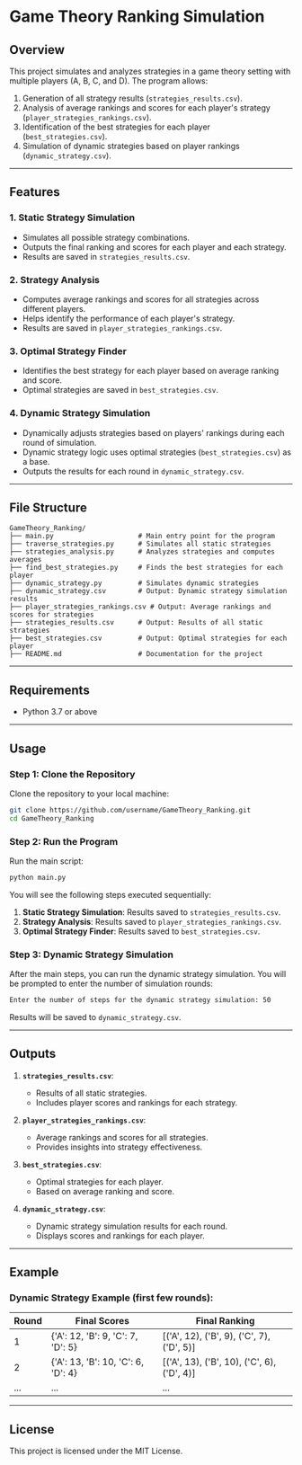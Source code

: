 # Game Theory Ranking Simulation

## Overview

This project simulates and analyzes strategies in a game theory setting with multiple players (A, B, C, and D). The program allows:
1. Generation of all strategy results (`strategies_results.csv`).
2. Analysis of average rankings and scores for each player's strategy (`player_strategies_rankings.csv`).
3. Identification of the best strategies for each player (`best_strategies.csv`).
4. Simulation of dynamic strategies based on player rankings (`dynamic_strategy.csv`).

---

## Features

### 1. **Static Strategy Simulation**
   - Simulates all possible strategy combinations.
   - Outputs the final ranking and scores for each player and each strategy.
   - Results are saved in `strategies_results.csv`.

### 2. **Strategy Analysis**
   - Computes average rankings and scores for all strategies across different players.
   - Helps identify the performance of each player's strategy.
   - Results are saved in `player_strategies_rankings.csv`.

### 3. **Optimal Strategy Finder**
   - Identifies the best strategy for each player based on average ranking and score.
   - Optimal strategies are saved in `best_strategies.csv`.

### 4. **Dynamic Strategy Simulation**
   - Dynamically adjusts strategies based on players' rankings during each round of simulation.
   - Dynamic strategy logic uses optimal strategies (`best_strategies.csv`) as a base.
   - Outputs the results for each round in `dynamic_strategy.csv`.

---

## File Structure

```
GameTheory_Ranking/
├── main.py                     # Main entry point for the program
├── traverse_strategies.py      # Simulates all static strategies
├── strategies_analysis.py      # Analyzes strategies and computes averages
├── find_best_strategies.py     # Finds the best strategies for each player
├── dynamic_strategy.py         # Simulates dynamic strategies
├── dynamic_strategy.csv        # Output: Dynamic strategy simulation results
├── player_strategies_rankings.csv # Output: Average rankings and scores for strategies
├── strategies_results.csv      # Output: Results of all static strategies
├── best_strategies.csv         # Output: Optimal strategies for each player
├── README.md                   # Documentation for the project
```

---

## Requirements

- Python 3.7 or above

---

## Usage

### Step 1: Clone the Repository
Clone the repository to your local machine:
```bash
git clone https://github.com/username/GameTheory_Ranking.git
cd GameTheory_Ranking
```

### Step 2: Run the Program
Run the main script:
```bash
python main.py
```

You will see the following steps executed sequentially:
1. **Static Strategy Simulation**: Results saved to `strategies_results.csv`.
2. **Strategy Analysis**: Results saved to `player_strategies_rankings.csv`.
3. **Optimal Strategy Finder**: Results saved to `best_strategies.csv`.

### Step 3: Dynamic Strategy Simulation
After the main steps, you can run the dynamic strategy simulation. You will be prompted to enter the number of simulation rounds:
```bash
Enter the number of steps for the dynamic strategy simulation: 50
```
Results will be saved to `dynamic_strategy.csv`.

---

## Outputs

1. **`strategies_results.csv`**:
   - Results of all static strategies.
   - Includes player scores and rankings for each strategy.

2. **`player_strategies_rankings.csv`**:
   - Average rankings and scores for all strategies.
   - Provides insights into strategy effectiveness.

3. **`best_strategies.csv`**:
   - Optimal strategies for each player.
   - Based on average ranking and score.

4. **`dynamic_strategy.csv`**:
   - Dynamic strategy simulation results for each round.
   - Displays scores and rankings for each player.

---

## Example

### Dynamic Strategy Example (first few rounds):
| Round | Final Scores                    | Final Ranking                  |
|-------|---------------------------------|--------------------------------|
| 1     | {'A': 12, 'B': 9, 'C': 7, 'D': 5} | [('A', 12), ('B', 9), ('C', 7), ('D', 5)] |
| 2     | {'A': 13, 'B': 10, 'C': 6, 'D': 4}| [('A', 13), ('B', 10), ('C', 6), ('D', 4)] |
| ...   | ...                             | ...                            |

---

## License

This project is licensed under the MIT License.

